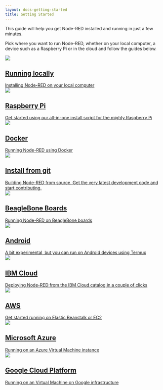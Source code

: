 ```yaml
---
layout: docs-getting-started
title: Getting Started
---
```


This guide will help you get Node-RED installed and running in just a few minutes.

Pick where you want to run Node-RED, whether on your local computer, a device
such as a Raspberry Pi or in the cloud and follow the guides below.

<div class="post-preview">
  <a href="local">
    <div class="post-header">
      <img src="/images/platform-local.png">
      <h2>Running locally</h2>
    </div>
    <div class="post-content">
      Installing Node-RED on your local computer
    </div>
  </a>
</div>

<div class="post-preview">
  <a href="raspberrypi">
    <div class="post-header">
      <img src="/images/platform-device-pi.png">
      <h2>Raspberry Pi</h2>
    </div>
    <div class="post-content">
      Get started using our all-in-one install script for the mighty Raspberry Pi
    </div>
  </a>
</div>

<div class="post-preview">
  <a href="docker">
    <div class="post-header">
     <img src="/images/platform-local-docker.png">
      <h2>Docker</h2>
    </div>
    <div class="post-content">
      Running Node-RED using Docker
    </div>
  </a>
</div>

<div class="post-preview">
  <a href="development">
    <div class="post-header">
      <img src="/images/platform-local-dev.png">
      <h2>Install from git</h2>
    </div>
    <div class="post-content">
      Building Node-RED from source. Get the very latest development code and
      start contributing.
    </div>
  </a>
</div>

<div class="post-preview">
  <a href="beaglebone">
    <div class="post-header">
      <img src="/images/platform-device.png">
      <h2>BeagleBone Boards</h2>
    </div>
    <div class="post-content">
      Running Node-RED on BeagleBone boards
    </div>
  </a>
</div>

<div class="post-preview">
  <a href="android">
    <div class="post-header">
      <img src="/images/platform-android.png">
      <h2>Android</h2>
    </div>
    <div class="post-content">
      A bit experimental, but you can run on Android devices using Termux
    </div>
  </a>
</div>

<div class="post-preview">
  <a href="ibmcloud">
    <div class="post-header">
      <img src="/images/platform-cloud.png">
      <h2>IBM Cloud</h2>
    </div>
    <div class="post-content">
      Deploying Node-RED from the IBM Cloud catalog in a couple of clicks
    </div>
  </a>
</div>


<div class="post-preview">
  <a href="aws">
    <div class="post-header">
      <img src="/images/platform-cloud.png">
      <h2>AWS</h2>
    </div>
    <div class="post-content">
      Get started running on Elastic Beanstalk or EC2
    </div>
  </a>
</div>

<div class="post-preview">
  <a href="azure">
    <div class="post-header">
      <img src="/images/platform-cloud.png">
      <h2>Microsoft Azure</h2>
    </div>
    <div class="post-content">
      Running on an Azure Virtual Machine instance
    </div>
  </a>
</div>

<div class="post-preview">
  <a href="gcp">
    <div class="post-header">
      <img src="/images/platform-cloud.png">
      <h2>Google Cloud Platform</h2>
    </div>
    <div class="post-content">
      Running on an Virtual Machine on Google infrastructure
    </div>
  </a>
</div>
